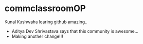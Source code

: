 # commclassroomOP

Kunal Kushwaha learing github amazing..

- Aditya Dev Shrivastava says that this community is awesome...
- Making another change!!! 
